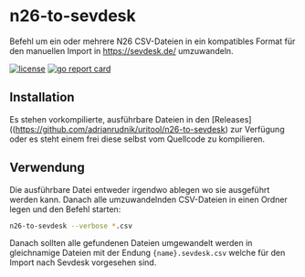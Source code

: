 # n26-to-sevdesk

Befehl um ein oder mehrere N26 CSV-Dateien in ein kompatibles Format für den manuellen Import in https://sevdesk.de/ umzuwandeln.

[![license](https://img.shields.io/github/license/adrianrudnik/n26-to-sevdesk.svg)](https://github.com/adrianrudnik/n26-to-sevdesk/blob/master/LICENSE)
[![go report card](https://goreportcard.com/badge/github.com/adrianrudnik/n26-to-sevdesk)](https://goreportcard.com/report/github.com/adrianrudnik/n26-to-sevdesk)

## Installation

Es stehen vorkompilierte, ausführbare Dateien in den [Releases]((https://github.com/adrianrudnik/uritool/n26-to-sevdesk) zur Verfügung oder es steht einem frei diese selbst vom Quellcode zu kompilieren.

## Verwendung

Die ausführbare Datei entweder irgendwo ablegen wo sie ausgeführt werden kann. Danach alle umzuwandelnden CSV-Dateien in einen Ordner legen und den Befehl starten:

```sh
n26-to-sevdesk --verbose *.csv
```

Danach sollten alle gefundenen Dateien umgewandelt werden in gleichnamige Dateien mit der Endung `{name}.sevdesk.csv` welche für den Import nach Sevdesk vorgesehen sind.